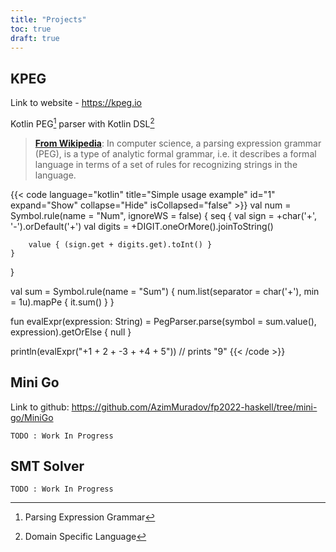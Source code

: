 ```yaml
---
title: "Projects"
toc: true
draft: true
---
```


## KPEG

Link to website - https://kpeg.io

Kotlin PEG[^1] parser with Kotlin DSL[^2]

[^1]: Parsing Expression Grammar
[^2]: Domain Specific Language

> **[From Wikipedia](https://en.wikipedia.org/wiki/Parsing_expression_grammar)**:
> In computer science, a parsing expression grammar (PEG), is a type of analytic formal grammar, i.e. it describes a formal language in terms of a set of rules for recognizing strings in the language.

{{< code language="kotlin" title="Simple usage example" id="1" expand="Show" collapse="Hide" isCollapsed="false" >}}
val num = Symbol.rule<Int>(name = "Num", ignoreWS = false) {
    seq {
        val sign = +char('+', '-').orDefault('+')
        val digits = +DIGIT.oneOrMore().joinToString()

        value { (sign.get + digits.get).toInt() }
    }
}

val sum = Symbol.rule<Int>(name = "Sum") {
    num.list(separator = char('+'), min = 1u).mapPe { it.sum() }
}


fun evalExpr(expression: String) =
    PegParser.parse(symbol = sum.value(), expression).getOrElse { null }

println(evalExpr("+1 + 2 + -3 + +4 + 5")) // prints "9"
{{< /code >}}


## Mini Go

Link to github: https://github.com/AzimMuradov/fp2022-haskell/tree/mini-go/MiniGo

`TODO : Work In Progress`


## SMT Solver

`TODO : Work In Progress`
